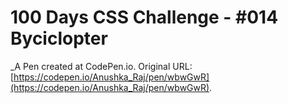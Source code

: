 # 100 Days CSS Challenge  - #014 Byciclopter
 _A Pen created at CodePen.io. Original URL: [https://codepen.io/Anushka_Raj/pen/wbwGwR](https://codepen.io/Anushka_Raj/pen/wbwGwR).

 
